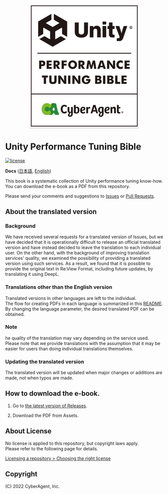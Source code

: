 <p align="center">
  <img width=350 src="Documentation/bible_logo.png" alt="UnityPerformanceTuningBible">
</p>

# Unity Performance Tuning Bible

[![license](https://img.shields.io/badge/PR-welcome-green.svg)](https://github.com/CyberAgentGameEntertainment/UnityPerformanceTuningBible/pulls)

**Docs** ([日本語](README.md), [English](README_EN.md))

This book is a systematic collection of Unity performance tuning know-how.  
You can download the e-book as a PDF from this repository.

Please send your comments and suggestions to [Issues](https://github.com/CyberAgentGameEntertainment/UnityPerformanceTuningBible/issues) or [Pull Requests](https://github.com/CyberAgentGameEntertainment/UnityPerformanceTuningBible/pulls).

## About the translated version
### Background
We have received several requests for a translated version of Issues, but we have decided that it is operationally difficult to release an official translated version and have instead decided to leave the translation to each individual user. On the other hand, with the background of improving translation services' quality, we examined the possibility of providing a translated version using such services. As a result, we found that it is possible to provide the original text in Re:View Format, including future updates, by translating it using DeepL.  

### Translations other than the English version
Translated versions in other languages are left to the individual.  
The flow for creating PDFs in each language is summarized in this [README](https://github.com/CyberAgentGameEntertainment/UnityPerformanceTuningBible/UnityPerformanceTuningBible/tree/main/translation).  
By changing the language parameter, the desired translated PDF can be obtained.  

### Note
he quality of the translation may vary depending on the service used. Please note that we provide translations with the assumption that it may be easier for users than doing individual translations themselves.

### Updating the translated version
The translated version will be updated when major changes or additions are made, not when typos are made.  

## How to download the e-book.
1. Go to [the latest version of Releases](https://github.com/CyberAgentGameEntertainment/UnityPerformanceTuningBible/releases/latest).

2. Download the PDF from Assets.

## About License
No license is applied to this repository, but copyright laws apply.  
Please refer to the following page for details.

[Licensing a repository > Choosing the right license](https://docs.github.com/en/repositories/managing-your-repositorys-settings-and-features/customizing-your-repository/licensing-a-repository#choosing-the-right-license)

## Copyright
(C) 2022 CyberAgent, Inc.